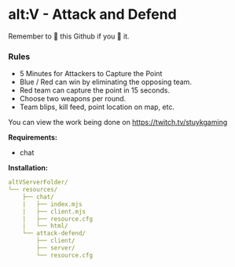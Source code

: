 # alt:V - Attack and Defend

Remember to 🌟 this Github if you 💖 it.

### Rules
* 5 Minutes for Attackers to Capture the Point
* Blue / Red can win by eliminating the opposing team.
* Red team can capture the point in 15 seconds.
* Choose two weapons per round.
* Team blips, kill feed, point location on map, etc.

You can view the work being done on https://twitch.tv/stuykgaming

**Requirements:**
* chat

**Installation:**

```yaml
altVServerFolder/
└── resources/
    ├── chat/
    |   ├── index.mjs
    |   ├── client.mjs
    |   ├── resource.cfg
    |   └── html/
    └── attack-defend/
        ├── client/
        ├── server/
        └── resource.cfg
```